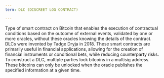 ```yaml
---
term: DLC (DISCREET LOG CONTRACT)

---
```

Type of smart contract on Bitcoin that enables the execution of contractual conditions based on the outcome of external events, validated by one or more oracles, without these oracles knowing the details of the contract. DLCs were invented by Tadge Dryja in 2018. These smart contracts are primarily useful in financial applications, allowing for the creation of financial instruments or conditional bets, while reducing counterparty risks. To construct a DLC, multiple parties lock bitcoins in a multisig address. These bitcoins can only be unlocked when the oracle publishes the specified information at a given time.